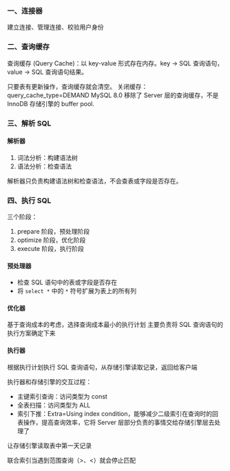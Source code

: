### 一、连接器

建立连接、管理连接、校验用户身份

### 二、查询缓存

查询缓存 (Query Cache)：以 key-value 形式存在内存。key -> SQL 查询语句，value -> SQL 查询语句结果。

只要表有更新操作，查询缓存就会清空。
关闭缓存：query_cache_type=DEMAND
MySQL 8.0 移除了 Server 层的查询缓存，不是 InnoDB 存储引擎的 buffer pool.

### 三、解析 SQL

#### 解析器

1. 词法分析：构建语法树
2. 语法分析：检查语法

解析器只负责构建语法树和检查语法，不会查表或字段是否存在。

### 四、执行 SQL

三个阶段：
1. prepare 阶段，预处理阶段
2. optimize 阶段，优化阶段
3. execute 阶段，执行阶段

#### 预处理器

- 检查 SQL 语句中的表或字段是否存在
- 将 `select *` 中的 `*` 符号扩展为表上的所有列

#### 优化器

基于查询成本的考虑，选择查询成本最小的执行计划
主要负责将 SQL 查询语句的执行方案确定下来

#### 执行器

根据执行计划执行 SQL 查询语句，从存储引擎读取记录，返回给客户端

执行器和存储引擎的交互过程：
- 主键索引查询：访问类型为 const
- 全表扫描：访问类型为 ALL
- 索引下推：Extra=Using index condition，能够减少二级索引在查询时的回表操作，提高查询效率，它将 Server 层部分负责的事情交给存储引擎层去处理了

让存储引擎读取表中第一天记录

联合索引当遇到范围查询（>、<）就会停止匹配
